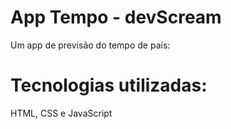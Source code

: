 # App Tempo - devScream
Um app de previsão do tempo de país:

# Tecnologias utilizadas:
HTML, CSS e JavaScript
